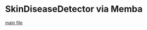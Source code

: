 # SkinDiseaseDetector via Memba
[main file](https://github.com/0x3f3f3f3f3f3f3f3f3f3f3/SkinDiseaseDetector-via-Memba-Server/blob/master/main.py)
